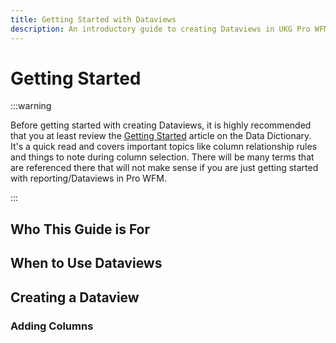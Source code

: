 ```yaml
---
title: Getting Started with Dataviews
description: An introductory guide to creating Dataviews in UKG Pro WFM
---
```


# Getting Started

:::warning

Before getting started with creating Dataviews, it is highly recommended that you at least review the [Getting Started](/docs/data-dictionary/getting-started) article on the Data Dictionary. It's a quick read and covers important topics like column relationship rules and things to note during column selection. There will be many terms that are referenced there that will not make sense if you are just getting started with reporting/Dataviews in Pro WFM.

:::

## Who This Guide is For

## When to Use Dataviews

## Creating a Dataview

### Adding Columns

